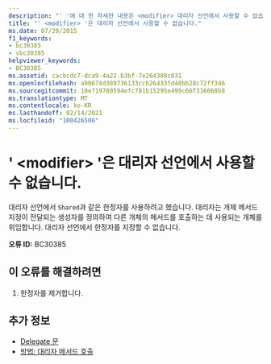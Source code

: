 ```yaml
---
description: "' '에 대 한 자세한 내용은 <modifier> 대리자 선언에서 사용할 수 없습니다."
title: "' <modifier> '은 대리자 선언에서 사용할 수 없습니다."
ms.date: 07/20/2015
f1_keywords:
- bc30385
- vbc30385
helpviewer_keywords:
- BC30385
ms.assetid: cacbcdc7-dca9-4a22-b3bf-7e264308c031
ms.openlocfilehash: a90674d389736133ccb26433fd40bb28c72ff346
ms.sourcegitcommit: 10e719780594efc781b15295e499c66f316068b8
ms.translationtype: MT
ms.contentlocale: ko-KR
ms.lasthandoff: 02/14/2021
ms.locfileid: "100426506"
---
```

# <a name="modifier-is-not-valid-on-a-delegate-declaration"></a>' \<modifier> '은 대리자 선언에서 사용할 수 없습니다.

대리자 선언에서 `Shared`과 같은 한정자를 사용하려고 했습니다. 대리자는 개체 메서드 지정이 전달되는 생성자를 정의하여 다른 개체의 메서드를 호출하는 데 사용되는 개체를 위임합니다. 대리자 선언에서 한정자를 지정할 수 없습니다.  
  
 **오류 ID:** BC30385  
  
## <a name="to-correct-this-error"></a>이 오류를 해결하려면  
  
1. 한정자를 제거합니다.  
  
## <a name="see-also"></a>추가 정보

- [Delegate 문](../language-reference/statements/delegate-statement.md)
- [방법: 대리자 메서드 호출](../programming-guide/language-features/delegates/how-to-invoke-a-delegate-method.md)
